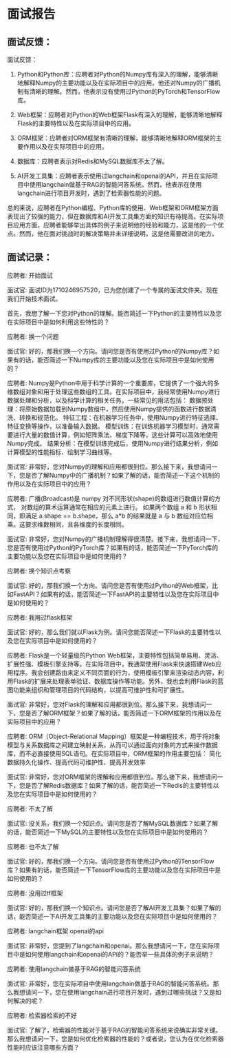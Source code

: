
# 面试报告

## 面试反馈：

面试反馈：

1. Python和Python库：应聘者对Python的Numpy库有深入的理解，能够清晰地解释Numpy的主要功能以及在实际项目中的应用。他还对Numpy的广播机制有清晰的理解。然而，他表示没有使用过Python的PyTorch和TensorFlow库。

2. Web框架：应聘者对Python的Web框架Flask有深入的理解，能够清晰地解释Flask的主要特性以及在实际项目中的应用。

3. ORM框架：应聘者对ORM框架有清晰的理解，能够清晰地解释ORM框架的主要作用以及在实际项目中的应用。

4. 数据库：应聘者表示对Redis和MySQL数据库不太了解。

5. AI开发工具集：应聘者表示使用过langchain和openai的API，并且在实际项目中使用langchain做基于RAG的智能问答系统。然而，他表示在使用langchain进行项目开发时，遇到了检索器性能的问题。

总的来说，应聘者在Python编程、Python库的使用、Web框架和ORM框架方面表现出了较强的能力，但在数据库和AI开发工具集方面的知识有待提高。在实际项目应用方面，应聘者能够举出具体的例子来说明他的经验和能力，这是他的一个优点。然而，他在面对挑战时的解决策略并未详细说明，这是他需要改进的地方。

## 面试记录：

应聘者: 开始面试

面试官: 面试ID为1710246957520，已为您创建了一个专属的面试文件夹。现在我们开始技术面试。



首先，我想了解一下您对Python的理解。能否简述一下Python的主要特性以及您在实际项目中是如何利用这些特性的？

应聘者: 换一个问题

面试官: 好的，那我们换一个方向。请问您是否有使用过Python的Numpy库？如果有的话，能否简述一下Numpy库的主要功能以及您在实际项目中是如何使用的？

应聘者: Numpy是Python中用于科学计算的一个重要库，它提供了一个强大的多维数组对象和用于处理这些数组的工具。在实际项目中，我经常使用Numpy进行数据处理和分析，以及科学计算的相关任务。一些常见的用法包括：  数据预处理：将原始数据加载到Numpy数组中，然后使用Numpy提供的函数进行数据清洗、转换和规范化。  特征工程：在机器学习任务中，使用Numpy进行特征选择、特征变换等操作，以准备输入数据。  模型训练：在训练机器学习模型时，通常需要进行大量的数值计算，例如矩阵乘法、梯度下降等，这些计算可以高效地使用Numpy完成。  结果分析：在模型训练完成后，使用Numpy进行结果分析，例如计算模型的性能指标、绘制学习曲线等。

面试官: 非常好，您对Numpy的理解和应用都很到位。那么接下来，我想请问一下，您是否了解Numpy中的广播机制？如果了解的话，能否简述一下这个机制的作用以及在实际项目中的应用？

应聘者: 广播(Broadcast)是 numpy 对不同形状(shape)的数组进行数值计算的方式， 对数组的算术运算通常在相应的元素上进行。  如果两个数组 a 和 b 形状相同，即满足 a.shape == b.shape，那么 a*b 的结果就是 a 与 b 数组对应位相乘。这要求维数相同，且各维度的长度相同。

面试官: 非常好，您对Numpy的广播机制理解得很清楚。接下来，我想请问一下，您是否有使用过Python的PyTorch库？如果有的话，能否简述一下PyTorch库的主要功能以及您在实际项目中是如何使用的？

应聘者: 换个知识点考察

面试官: 好的，那我们换一个方向。请问您是否有使用过Python的Web框架，比如FastAPI？如果有的话，能否简述一下FastAPI的主要特性以及您在实际项目中是如何使用的？

应聘者: 我用过flask框架

面试官: 好的，那么我们就以Flask为例。请问您能否简述一下Flask的主要特性以及您在实际项目中是如何使用的？

应聘者: Flask是一个轻量级的Python Web框架，主要特性包括简单易用、灵活、扩展性强、模板引擎支持等。在实际项目中，我通常使用Flask来快速搭建Web应用程序。我会创建路由来定义不同页面的行为，使用模板引擎来渲染动态内容，利用Flask的扩展来处理表单验证、数据库操作等功能。另外，我也会利用Flask的蓝图功能来组织和管理项目的代码结构，以提高可维护性和可扩展性。

面试官: 非常好，您对Flask的理解和应用都很到位。那么接下来，我想请问一下，您是否了解ORM框架？如果了解的话，能否简述一下ORM框架的作用以及在实际项目中的应用？

应聘者: ORM（Object-Relational Mapping）框架是一种编程技术，用于将对象模型与关系数据库之间建立映射关系，从而可以通过面向对象的方式来操作数据库，而不必直接使用SQL语句。在实际项目中，ORM框架的作用主要包括：  简化数据持久化操作、提高代码可维护性、提高开发效率

面试官: 非常好，您对ORM框架的理解和应用都很到位。那么接下来，我想请问一下，您是否了解Redis数据库？如果了解的话，能否简述一下Redis的主要特性以及您在实际项目中是如何使用的？

应聘者: 不太了解

面试官: 没关系，我们换一个知识点。请问您是否了解MySQL数据库？如果了解的话，能否简述一下MySQL的主要特性以及您在实际项目中是如何使用的？

应聘者: 也不太了解

面试官: 好的，那我们换一个方向。请问您是否有使用过Python的TensorFlow库？如果有的话，能否简述一下TensorFlow库的主要功能以及您在实际项目中是如何使用的？

应聘者: 没用过tf框架

面试官: 好的，那我们换一个知识点。请问您是否了解AI开发工具集？如果了解的话，能否简述一下AI开发工具集的主要功能以及您在实际项目中是如何使用的？

应聘者: langchain框架 openai的api

面试官: 非常好，您提到了langchain和openai。那么我想请问一下，您在实际项目中是如何使用langchain和openai的API的？能否举一些具体的例子来说明？

应聘者: 使用langchain做基于RAG的智能问答系统

面试官: 非常好，您在实际项目中使用langchain做基于RAG的智能问答系统。那么我想请问一下，您在使用langchain进行项目开发时，遇到过哪些挑战？又是如何解决的呢？

应聘者: 检索器检索的不好

面试官: 了解了，检索器的性能对于基于RAG的智能问答系统来说确实非常关键。那么我想请问一下，您是如何优化检索器的性能的？或者说，您认为在优化检索器性能时应该注意哪些方面？

